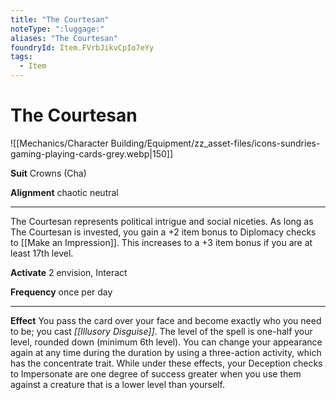 ```yaml
---
title: "The Courtesan"
noteType: ":luggage:"
aliases: "The Courtesan"
foundryId: Item.FVrbJikvCpIo7eYy
tags:
  - Item
---
```


# The Courtesan
![[Mechanics/Character Building/Equipment/zz_asset-files/icons-sundries-gaming-playing-cards-grey.webp|150]]

**Suit** Crowns (Cha)

**Alignment** chaotic neutral

* * *

The Courtesan represents political intrigue and social niceties. As long as The Courtesan is invested, you gain a +2 item bonus to Diplomacy checks to [[Make an Impression]]. This increases to a +3 item bonus if you are at least 17th level.

**Activate** 2 envision, Interact

**Frequency** once per day

* * *

**Effect** You pass the card over your face and become exactly who you need to be; you cast _[[Illusory Disguise]]_. The level of the spell is one-half your level, rounded down (minimum 6th level). You can change your appearance again at any time during the duration by using a three-action activity, which has the concentrate trait. While under these effects, your Deception checks to Impersonate are one degree of success greater when you use them against a creature that is a lower level than yourself.

